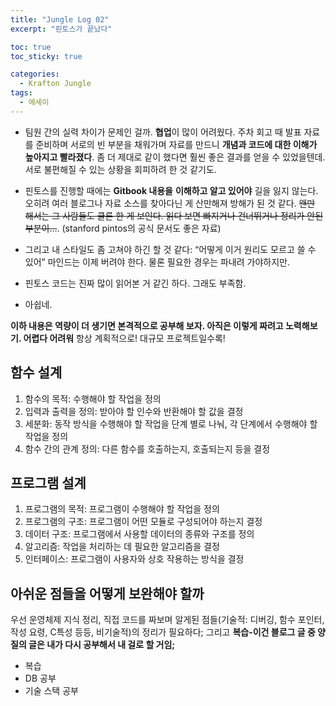 ```yaml
---
title: "Jungle Log 02"
excerpt: "핀토스가 끝났다"

toc: true
toc_sticky: true

categories:
  - Krafton Jungle
tags:
  - 에세이
---
```


- 팀원 간의 실력 차이가 문제인 걸까. **협업**이 많이 어려웠다. 주차 회고 때 발표 자료를 준비하며 서로의 빈 부분을 채워가며 자료를 만드니 **개념과 코드에 대한 이해가 높아지고 빨라졌다**. 좀 더 제대로 같이 했다면 훨씬 좋은 결과를 얻을 수 있었을텐데. 서로 불편해질 수 있는 상황을 회피하려 한 것 같기도.

- 핀토스를 진행할 때에는 **Gitbook 내용을** **이해하고 알고 있어야** 길을 잃지 않는다. 오히려 여러 블로그나 자료 소스를 찾아다닌 게 산만해져 방해가 된 것 같다. ~~왠만 해서는 그 사람들도 클론 한 게 보인다. 읽다 보면 빠지거나 건너뛰거나 정리가 안된 부분이…~~. (stanford pintos의 공식 문서도 좋은 자료)

- 그리고 내 스타일도 좀 고쳐야 하긴 할 것 같다: “어떻게 이거 원리도 모르고 쓸 수 있어” 마인드는 이제 버려야 한다. 물론 필요한 경우는 파내려 가야하지만.
- 핀토스 코드는 진짜 많이 읽어본 거 같긴 하다. 그래도 부족함.
- 아쉽네.

**이하 내용은 역량이 더 생기면 본격적으로 공부해 보자. 아직은 이렇게 짜려고 노력해보기. 어렵다 어려워**  항상 계획적으로! 대규모 프로젝트일수록!

## 함수 설계

1. 함수의 목적: 수행해야 할 작업을 정의
2. 입력과 출력을 정의: 받아야 할 인수와 반환해야 할 값을 결정
3. 세분화: 동작 방식을 수행해야 할 작업을 단계 별로 나눠, 각 단계에서 수행해야 할 작업을 정의
4. 함수 간의 관계 정의: 다른 함수를 호출하는지, 호출되는지 등을 결정

## 프로그램 설계

1. 프로그램의 목적: 프로그램이 수행해야 할 작업을 정의
2. 프로그램의 구조: 프로그램이 어떤 모듈로 구성되어야 하는지 결정
3. 데이터 구조: 프로그램에서 사용할 데이터의 종류와 구조를 정의
4. 알고리즘: 작업을 처리하는 데 필요한 알고리즘을 결정
5. 인터페이스: 프로그램이 사용자와 상호 작용하는 방식을 결정

## 아쉬운 점들을 어떻게 보완해야 할까

우선 운영체제 지식 정리, 직접 코드를 짜보며 알게된 점들(기술적: 디버깅, 함수 포인터, 작성 요령, C특성 등등, 비기술적)의 정리가 필요하다;
그리고 **복습-이건 블로그 글 중 양질의 글은 내가 다시 공부해서 내 걸로 할 거임;**

- 복습
- DB 공부
- 기술 스택 공부